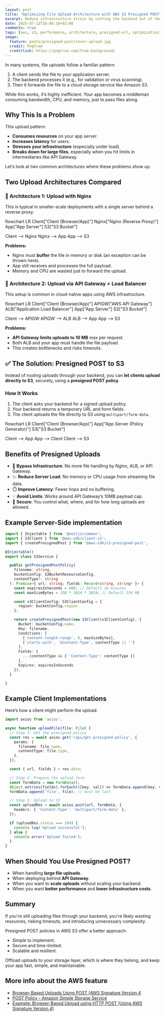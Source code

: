 ```yaml
---
layout: post
title: "Optimizing File Upload Architecture with AWS S3 Presigned POST"
excerpt: Reduce infrastructure strain by cutting the backend out of the upload path.
date: 2025-07-12T16:00:10+02:00
comments: true
tags: [aws, s3, performance, architecture, presigned-url, optimization]
image:
  feature: posts/presigned-post/cover-upload.jpg
  credit: PngTree
  creditlink: https://pngtree.com/free-backgrounds
---
```


In many systems, file uploads follow a familiar pattern:

1. A client sends the file to your application server.
2. The backend processes it (e.g., for validation or virus scanning).
3. Then it forwards the file to a cloud storage service like Amazon S3.

While this works, it’s highly inefficient. Your app becomes a middleman consuming bandwidth, CPU, and memory, just to pass files along.

## Why This Is a Problem

This upload pattern:

- **Consumes resources** on your app server.
- **Increases latency** for users.
- **Stresses your infrastructure** (especially under load).
- **Breaks down for large files**, especially when you hit limits in intermediaries like API Gateway.

Let’s look at two common architectures where these problems show up.

## Two Upload Architectures Compared

### 🔸 Architecture 1: Upload with Nginx

This is typical in smaller-scale deployments with a single server behind a reverse proxy.

<div class="mermaid">
flowchart LR
  Client["Client (Browser/App)"]
  Nginx["Nginx (Reverse Proxy)"]
  App["App Server"]
  S3["S3 Bucket"]

  Client --> Nginx
  Nginx --> App
  App --> S3
</div>

**Problems:**

- Nginx must **buffer** the file in memory or disk (an exception can be thrown here).
- App still receives and processes the full payload.
- Memory and CPU are wasted just to forward the upload.

### 🔸 Architecture 2: Upload via API Gateway + Load Balancer

This setup is common in cloud-native apps using AWS infrastructure.

<div class="mermaid">
flowchart LR
  Client["Client (Browser/App)"]
  APIGW["AWS API Gateway"]
  ALB["Application Load Balancer"]
  App["App Server"]
  S3["S3 Bucket"]

  Client --> APIGW
  APIGW --> ALB
  ALB --> App
  App --> S3
</div>

**Problems:**

- **API Gateway limits uploads to 10 MB** max per request.
- Both ALB and your app must handle the file payload.
- This creates bottlenecks and risks timeouts.

## ✅ The Solution: Presigned POST to S3

Instead of routing uploads through your backend, you can **let clients upload directly to S3**, securely, using a **presigned POST policy**.

### How It Works

1. The client asks your backend for a signed upload policy.
2. Your backend returns a temporary URL and form fields.
3. The client uploads the file directly to S3 using `multipart/form-data`.

<div class="mermaid">
flowchart LR
  Client["Client (Browser/App)"]
  App["App Server (Policy Generator)"]
  S3["S3 Bucket"]

  Client --> App
  App --> Client
  Client --> S3
</div>

## Benefits of Presigned Uploads

- 🚀 **Bypass Infrastructure**: No more file handling by Nginx, ALB, or API Gateway.
- 📉 **Reduce Server Load**: No memory or CPU usage from streaming file data.
- ⏱️ **Improve Latency**: Fewer hops and no buffering.
- 💡 **Avoid Limits**: Works around API Gateway’s 10MB payload cap.
- 🔐 **Secure**: You control what, where, and for how long uploads are allowed.

## Example Server-Side implementation

```typescript
import { Injectable } from '@nestjs/common';
import { S3Client } from '@aws-sdk/client-s3';
import { createPresignedPost } from '@aws-sdk/s3-presigned-post';

@Injectable()
export class S3Service {

  public getPresignedPostPolicy(
    filename: string,
    bucketConfig: S3BucketResourceConfig,
    contentType?: string
  ): Promise<{ url: string; fields: Record<string, string> }> {
    const expiresInSeconds = 600; // Default 10 minutes
    const maxSizeBytes = 150 * 1024 * 1024; // Default 150 MB

    const s3ClientConfig: S3ClientConfig = {
      region: bucketConfig.region
    };

    return createPresignedPost(new S3Client(s3ClientConfig), {
      Bucket: bucketConfig.name,
      Key: filename,
      Conditions: [
        ['content-length-range', 0, maxSizeBytes],
        ['starts-with', '$Content-Type', contentType || '']
      ],
      Fields: {
        ...(contentType && { 'Content-Type': contentType })
      },
      Expires: expiresInSeconds
    });
  }

}
```

## Example Client Implementations

Here’s how a client might perform the upload:

```typescript
import axios from 'axios';

async function uploadFile(file: File) {
  // Step 1: Get the presigned policy
  const res = await axios.get('/api/get-presigned-policy', {
    params: {
      filename: file.name,
      contentType: file.type,
    },
  });

  const { url, fields } = res.data;

  // Step 2: Prepare the upload form
  const formData = new FormData();
  Object.entries(fields).forEach(([key, val]) => formData.append(key, val as string));
  formData.append('file', file); // must be last

  // Step 3: Upload to S3
  const uploadRes = await axios.post(url, formData, {
    headers: { 'Content-Type': 'multipart/form-data' },
  });

  if (uploadRes.status === 204) {
    console.log('Upload successful');
  } else {
    console.error('Upload failed');
  }
}
```

## When Should You Use Presigned POST?

- When handling **large file uploads**.
- When deploying behind **API Gateway**.
- When you want to **scale uploads** without scaling your backend.
- When you want **better performance** and **lower infrastructure costs**.

## Summary

If you're still uploading files through your backend, you're likely wasting resources, risking timeouts, and introducing unnecessary complexity.

Presigned POST policies in AWS S3 offer a better approach:

- Simple to implement.
- Secure and time-limited.
- Scalable and resilient.

Offload uploads to your storage layer, which is where they belong, and keep your app fast, simple, and maintainable.

## More info about the AWS feature

- [Browser-Based Uploads Using POST (AWS Signature Version 4](https://docs.aws.amazon.com/AmazonS3/latest/API/sigv4-UsingHTTPPOST.html)
- [POST Policy - Amazon Simple Storage Service](https://docs.aws.amazon.com/AmazonS3/latest/API/sigv4-HTTPPOSTConstructPolicy.html)
- [Example: Browser-Based Upload using HTTP POST (Using AWS Signature Version 4)](https://docs.aws.amazon.com/AmazonS3/latest/API/sigv4-post-example.html)
